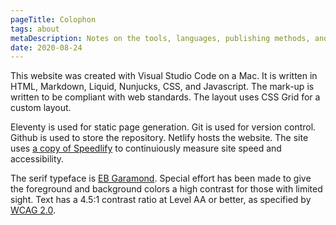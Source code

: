 ```yaml
---
pageTitle: Colophon
tags: about
metaDescription: Notes on the tools, languages, publishing methods, and assets used in the production of this website. 
date: 2020-08-24
---
```

 <span class="dropcap">T</span>his website was created with Visual Studio Code on a Mac. It is written in HTML, Markdown, Liquid, Nunjucks, CSS, and Javascript. The mark-up is written to be compliant with web standards. The layout uses CSS Grid for a custom layout. 
 
 Eleventy is used for static page generation. Git is used for version control. Github is used to store the repository. Netlify hosts the website. The site uses <a href="https://speedlify-joshcrain.netlify.app/" rel="noopener">a copy of Speedlify</a> to continuiously measure site speed and accessibility.

 The serif typeface is <a href="https://fonts.google.com/specimen/EB+Garamond" rel="noopener">EB Garamond</a>. Special effort has been made to give the foreground and background colors a high contrast for those with limited sight. Text has a 4.5:1 contrast ratio at Level AA or better, as specified by <a href="https://www.w3.org/TR/WCAG20/" rel="noopener">WCAG 2.0</a>. 

